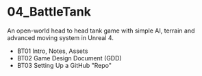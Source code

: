 # 04_BattleTank
An open-world head to head tank game with simple AI, terrain and advanced moving system in Unreal 4.

* BT01 Intro, Notes, Assets
* BT02 Game Design Document (GDD)
* BT03 Setting Up a GitHub "Repo"